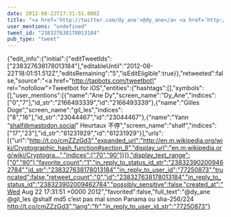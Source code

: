 ```yaml
---
date: 2012-08-22T17:31:51.000Z
title: "<a href='http://twitter.com/dy_ane'>@dy_ane</a> <a href='http://twitter.com/gil_les'>@gil_les</a> <a href='http://twitter.com/shalf'>@shalf</a> md5 c’est pas mal sinon Panama ou sha-256/224 http://t.co/cmZZzGd3″"
user_mentions: "undefined"
tweet_id: "238327638178013184"
pub_type: "tweet"
---
```

{"edit_info":{"initial":{"editTweetIds":["238327638178013184"],"editableUntil":"2012-08-22T18:01:51.512Z","editsRemaining":"5","isEditEligible":true}},"retweeted":false,"source":"<a href=\"http://tapbots.com/tweetbot\" rel=\"nofollow\">Tweetbot for iOS</a>","entities":{"hashtags":[],"symbols":[],"user_mentions":[{"name":"Ane Dy","screen_name":"Dy_Ane","indices":["0","7"],"id_str":"2166493339","id":"2166493339"},{"name":"Gilles Doge","screen_name":"gil_les","indices":["8","16"],"id_str":"23044467","id":"23044467"},{"name":"Yann “shalf@mastodon.social” Heurtaux 不停","screen_name":"shalf","indices":["17","23"],"id_str":"61231929","id":"61231929"}],"urls":[{"url":"http://t.co/cmZZzGd3","expanded_url":"http://en.m.wikipedia.org/wiki/Cryptographic_hash_function#section_8","display_url":"en.m.wikipedia.org/wiki/Cryptogra…","indices":["70","90"]}]},"display_text_range":["0","90"],"favorite_count":"1","in_reply_to_status_id_str":"238323902009462784","id_str":"238327638178013184","in_reply_to_user_id":"77250873","truncated":false,"retweet_count":"0","id":"238327638178013184","in_reply_to_status_id":"238323902009462784","possibly_sensitive":false,"created_at":"Wed Aug 22 17:31:51 +0000 2012","favorited":false,"full_text":"@dy_ane @gil_les @shalf md5 c’est pas mal sinon Panama ou sha-256/224 http://t.co/cmZZzGd3","lang":"fr","in_reply_to_user_id_str":"77250873"}
